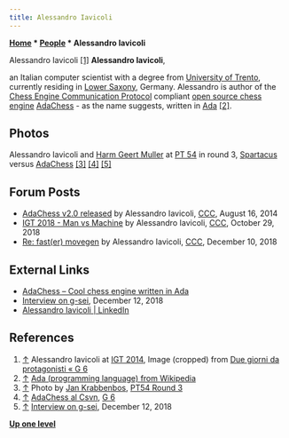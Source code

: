```yaml
---
title: Alessandro Iavicoli
---
```

**[Home](Home "Home") * [People](People "People") * Alessandro Iavicoli**

[](http://www.g-sei.org/due-giorni-da-protagonisti/) Alessandro Iavicoli <a id="cite-note-1" href="#cite-ref-1">[1]</a>
**Alessandro Iavicoli**,

an Italian computer scientist with a degree from [University of Trento](https://en.wikipedia.org/wiki/University_of_Trento), currently residing in [Lower Saxony](https://en.wikipedia.org/wiki/Lower_Saxony), Germany.
Alessandro is author of the [Chess Engine Communication Protocol](Chess_Engine_Communication_Protocol "Chess Engine Communication Protocol") compliant [open source chess engine](Category:Open_Source "Category:Open Source") [AdaChess](AdaChess "AdaChess") - as the name suggests, written in [Ada](index.php?title=Ada&action=edit&redlink=1 "Ada (page does not exist)") <a id="cite-note-2" href="#cite-ref-2">[2]</a>.

## Photos

[](https://www.csvn.nl/index.php/nieuws/51-toernooien/813-pt54-round-3)
Alessandro Iavicoli and [Harm Geert Muller](Harm_Geert_Muller "Harm Geert Muller") at [PT 54](PT_54 "PT 54") in round 3, [Spartacus](Spartacus "Spartacus") versus [AdaChess](AdaChess "AdaChess") <a id="cite-note-3" href="#cite-ref-3">[3]</a> <a id="cite-note-4" href="#cite-ref-4">[4]</a> <a id="cite-note-5" href="#cite-ref-5">[5]</a>

## Forum Posts

- [AdaChess v2.0 released](http://www.talkchess.com/forum/viewtopic.php?t=53309) by Alessandro Iavicoli, [CCC](CCC "CCC"), August 16, 2014
- [IGT 2018 - Man vs Machine](http://www.talkchess.com/forum3/viewtopic.php?f=6&t=68764) by Alessandro Iavicoli, [CCC](CCC "CCC"), October 29, 2018
- [Re: fast(er) movegen](http://www.talkchess.com/forum3/viewtopic.php?f=7&t=69216&start=6) by Alessandro Iavicoli, [CCC](CCC "CCC"), December 10, 2018

## External Links

- [AdaChess – Cool chess engine written in Ada](http://www.adachess.com/)
- [Interview on g-sei](http://www.adachess.com/other/interview-on-g-sei.html), December 12, 2018
- [Alessandro Iavicoli | LinkedIn](https://it.linkedin.com/in/alessandro-iavicoli-4970a126)

## References

1. <a id="cite-ref-1" href="#cite-note-1">↑</a> Alessandro Iavicoli at [IGT 2014](IGT_2014 "IGT 2014"), Image (cropped) from [Due giorni da protagonisti « G 6](http://www.g-sei.org/due-giorni-da-protagonisti/)
1. <a id="cite-ref-2" href="#cite-note-2">↑</a> [Ada (programming language) from Wikipedia](https://en.wikipedia.org/wiki/Ada_%28programming_language%29)
1. <a id="cite-ref-3" href="#cite-note-3">↑</a> Photo by [Jan Krabbenbos](Jan_Krabbenbos "Jan Krabbenbos"), [PT54 Round 3](https://www.csvn.nl/index.php/nieuws/51-toernooien/813-pt54-round-3)
1. <a id="cite-ref-4" href="#cite-note-4">↑</a> [AdaChess al Csvn](http://www.g-sei.org/adachess-al-csvn/), [G 6](G_6 "G 6")
1. <a id="cite-ref-5" href="#cite-note-5">↑</a> [Interview on g-sei](http://www.adachess.com/other/interview-on-g-sei.html), December 12, 2018

**[Up one level](People "People")**

